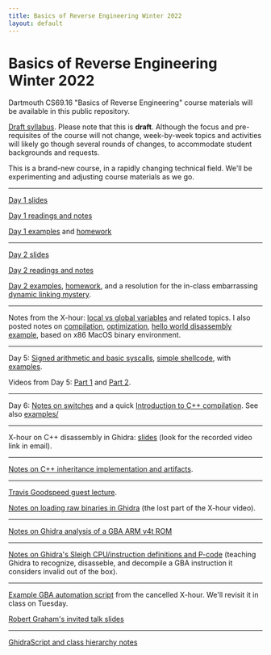 ```yaml
---
title: Basics of Reverse Engineering Winter 2022
layout: default
---
```


<h1>Basics of Reverse Engineering Winter 2022</h1>

<p>Dartmouth CS69.16 "Basics of Reverse Engineering" course materials will be available in this public repository.

<p><a href="syllabus-draft.pdf">Draft syllabus</a>. Please note that this is <b>draft</b>. 
Although the focus and pre-requisites of the course will not change, week-by-week topics and activities will likely go though several rounds of changes, to accommodate student backgrounds and requests.

<p>This is a brand-new course, in a rapidly changing technical field. We'll be experimenting and adjusting course materials as we go.

<hr>

<p><a href="https://sergeybratus.github.io/RE-basics-W22/day1-slides.pdf">Day 1 slides</a>

<p><a href="https://sergeybratus.github.io/RE-basics-W22/readings">Day 1 readings and notes</a>

<p><a href="https://github.com/sergeybratus/RE-basics-W22/tree/main/day1-src/">Day 1 examples</a> and
<a href="https://github.com/sergeybratus/RE-basics-W22/tree/main/homework1/">homework</a>

<hr>

<p><a href="https://sergeybratus.github.io/RE-basics-W22/day2-slides.pdf">Day 2 slides</a>

<p><a href="https://sergeybratus.github.io/RE-basics-W22/readings1">Day 2 readings and notes</a>

<p><a href="https://github.com/sergeybratus/RE-basics-W22/tree/main/day2-src/">Day 2 examples</a>, 
<a href="https://github.com/sergeybratus/RE-basics-W22/tree/main/homework2/">homework</a>,
and a resolution for the in-class embarrassing <a href="https://github.com/sergeybratus/RE-basics-W22/tree/main/day2-src/why-no-lazy-linking.txt">dynamic linking mystery</a>.

<hr>

Notes from the X-hour: <a href="https://github.com/sergeybratus/RE-basics-W22/blob/main/day2-src/notes/local-vs-global-xhour-notes.txt">local vs global variables</a> and related topics. I also posted notes on
<a href="https://github.com/sergeybratus/RE-basics-W22/tree/main/day2-src/notes/c-compilation-and-linking.txt">compilation</a>,
<a href="https://github.com/sergeybratus/RE-basics-W22/tree/main/day2-src/notes/c-optimization-vs-code.txt">optimization</a>,
<a href="https://github.com/sergeybratus/RE-basics-W22/tree/main/day2-src/notes/hello-world-disasm.txt">hello world disassembly example</a>, based on x86 MacOS binary environment.

<hr>

Day 5: <a href="https://github.com/sergeybratus/RE-basics-W22/blob/main/day5-src/sign-extension-and-syscalls.txt">Signed arithmetic and basic syscalls</a>, <a href="https://github.com/sergeybratus/RE-basics-W22/blob/main/day5-src/shellcode.txt">simple shellcode</a>, with <a href="https://github.com/sergeybratus/RE-basics-W22/tree/main/day5-src">examples</a>. 

Videos from Day 5: <a href="https://github.com/sergeybratus/RE-basics-W22/blob/main/videos/CS69.16:169%20Day%205%20Part%201.mp4">Part 1</a> and <a href="https://github.com/sergeybratus/RE-basics-W22/blob/main/videos/CS69.16:169%20Day%205%20Part%202.mp4">Part 2</a>.

<hr>

Day 6: <a href="https://github.com/sergeybratus/RE-basics-W22/blob/main/day6-src/on-switches.txt">Notes on switches</a> and a quick <a href="https://github.com/sergeybratus/RE-basics-W22/blob/main/day6-src/starting-on-Cplusplus.txt">Introduction to C++ compilation</a>. See also
  <a href="https://github.com/sergeybratus/RE-basics-W22/tree/main/day6-src">examples/</a>

<hr>

X-hour on C++ disassembly in Ghidra: <a href="https://github.com/sergeybratus/RE-basics-W22/tree/main/day6-Xhour-slides.pdf">slides</a> (look for the recorded video link in email).

<hr>

<a href="https://github.com/sergeybratus/RE-basics-W22/tree/main/Cplusplus/inheritance-notes.txt">Notes on C++ inheritance implementation and artifacts</a>.

<hr>

<a href="https://github.com/sergeybratus/RE-basics-W22/tree/main/Travis-Goodspeed-guest-lecture-week4-tues.pdf">Travis Goodspeed guest lecture</a>.

<p><a href="https://github.com/sergeybratus/RE-basics-W22/tree/main/loading-raw-binary-into-ghidra.txt">Notes on loading raw binaries in Ghidra</a> (the lost part of the X-hour video).

<hr>

<a href="https://github.com/sergeybratus/RE-basics-W22/tree/main/GBA-Ghidra-example-notes.txt">Notes on Ghidra analysis of a GBA ARM v4t ROM</a>

<hr>

<a href="https://github.com/sergeybratus/RE-basics-W22/tree/main/Ghidra-Sleigh-and-Pcode-notes.txt">Notes on Ghidra's Sleigh CPU/instruction definitions and P-code</a> (teaching Ghidra to recognize, disasseble, and decompile a GBA instruction it considers invalid out of the box).

<hr>

<a href="https://github.com/sergeybratus/RE-basics-W22/tree/main/annotate-GBA-strings.py">Example GBA automation script</a> from the cancelled X-hour. We'll revisit it in class on Tuesday.

<a href="https://github.com/sergeybratus/RE-basics-W22/tree/main/Random_Acts_of_RE_Graham.pdf">Robert Graham's invited talk slides</a>

<hr>

<a href="https://github.com/sergeybratus/RE-basics-W22/tree/main/Ghidra-scripts-and-class-hierarchy-notes.txt">GhidraScript and class hierarchy notes</a>
